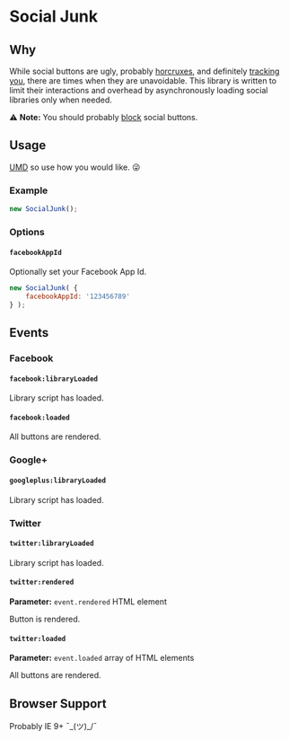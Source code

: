 # Social Junk

## Why

While social buttons are ugly, probably [horcruxes](https://twitter.com/lifewinning/status/529825882501042176), and definitely [tracking you](http://www.propublica.org/article/its-complicated-facebooks-history-of-tracking-you), there are times when they are unavoidable. This library is written to limit their interactions and overhead by asynchronously loading social libraries only when needed.

:warning: **Note:** You should probably [block](https://www.ghostery.com/) social buttons.

## Usage

[UMD](https://github.com/umdjs/umd) so use how you would like. :stuck_out_tongue_winking_eye:

### Example

```javascript
new SocialJunk();
```

### Options

#### `facebookAppId`

Optionally set your Facebook App Id.

```javascript
new SocialJunk( {
	facebookAppId: '123456789'
} );
```

## Events

### Facebook

#### `facebook:libraryLoaded`

Library script has loaded.

#### `facebook:loaded`

All buttons are rendered.

### Google+

#### `googleplus:libraryLoaded`

Library script has loaded.

### Twitter

#### `twitter:libraryLoaded`

Library script has loaded.

#### `twitter:rendered`

**Parameter:** `event.rendered` HTML element

Button is rendered.

#### `twitter:loaded`

**Parameter:** `event.loaded` array of HTML elements

All buttons are rendered.

## Browser Support

Probably IE 9+ ¯\_(ツ)_/¯